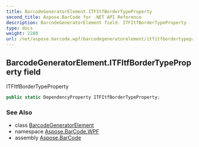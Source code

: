 ```yaml
---
title: BarcodeGeneratorElement.ITFItfBorderTypeProperty
second_title: Aspose.BarCode for .NET API Reference
description: BarcodeGeneratorElement field. ITFItfBorderTypeProperty
type: docs
weight: 2280
url: /net/aspose.barcode.wpf/barcodegeneratorelement/itfitfbordertypeproperty/
---
```

## BarcodeGeneratorElement.ITFItfBorderTypeProperty field

ITFItfBorderTypeProperty

```csharp
public static DependencyProperty ITFItfBorderTypeProperty;
```

### See Also

* class [BarcodeGeneratorElement](../)
* namespace [Aspose.BarCode.WPF](../../barcodegeneratorelement/)
* assembly [Aspose.BarCode](../../../)


